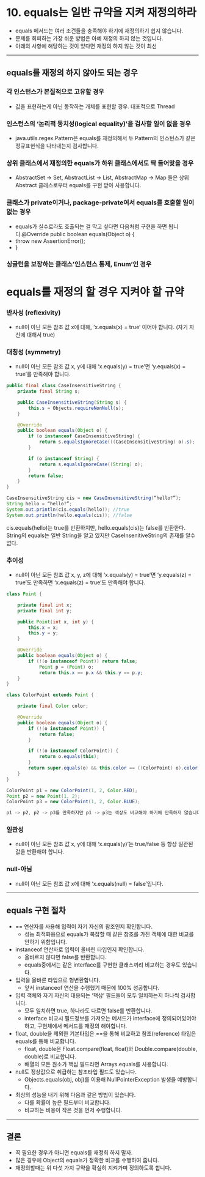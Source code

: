# 10. equals는 일반 규약을 지켜 재정의하라
* equals 메서드는 여러 조건들을 충족해야 하기에 재정의하기 쉽지 않습니다.
* 문제를 회피하는 가장 쉬운 방법은 아예 재정의 하지 않는 것입니다.
* 아래의 사항에 해당하는 것이 있다면 재정의 하지 않는 것이 최선

---
## equals를 재정의 하지 않아도 되는 경우
### 각 인스턴스가 본질적으로 고유할 경우
* 값을 표현하는게 아닌 동작하는 개체를 표현할 경우. 대표적으로 Thread
### 인스턴스의 ‘논리적 동치성(logical equality)’을 검사할 일이 없을 경우
* java.utils.regex.Pattern은 equals를 재정의해서 두 Pattern의 인스턴스가 같은 정규표현식을 나타내는지 검사합니다.
### 상위 클래스에서 재정의한 equals가 하위 클래스에서도 딱 들어맞을 경우
* AbstractSet -> Set, AbstractList -> List, AbstractMap -> Map 들은 상위 Abstract 클래스로부터 equals를 구현 받아 사용합니다.
### 클래스가 private이거나, package-private여서 equals를 호출할 일이 없는 경우
* equals가 실수로라도 호출되는 걸 막고 싶다면 다음처럼 구현을 하면 됩니다.@Override public boolean equals(Object o) {
*   throw new AssertionError();
* }

### 싱글턴을 보장하는 클래스’인스턴스 통제, Enum’인 경우

# equals를 재정의 할 경우 지켜야 할 규약
### 반사성 (reflexivity)
* null이 아닌 모든 참조 값 x에 대해, ‘x.equals(x) = true’ 이어야 합니다. (자기 자신에 대해서 true)
### 대칭성 (symmetry)
* null이 아닌 모든 참조 값 x, y에 대해 ‘x.equals(y) = true’면 ‘y.equals(x) = true’를 만족해야 합니다.
```java
public final class CaseInsensitiveString {
	private final String s;

	public CaseInsensitiveString(String s) {
		this.s = Objects.requireNonNull(s);
	}

	@Override
	public boolean equals(Object o) {
		if (o instanceof CaseInsensitiveString) {
			return s.equalsIgnoreCase(((CaseInsensitiveString) o).s);
		}

		if (o instanceof String) {
			return s.equalsIgnoreCase((String) o);
		}
		return false;
	}
}

CaseInsensitiveString cis = new CaseInsensitiveString(“hello?”);
String hello = “hello?”;
System.out.println(cis.equals(hello)); //true
System.out.println(hello.equals(cis)); //false
```

cis.equals(hello)는 true를 반환하지만, hello.equals(cis)는 false를 반환한다. String의 equals는 일반 String을 알고 있지만 CaseInsenitiveString의 존재를 알수 없다.
### 추이성
* null이 아닌 모든 참조 값 x, y, z에 대해 ‘x.equals(y) = true’면 ‘y.equals(z) = true’도 만족하면 ‘x.equals(z) = true’도 만족해야 합니다.
```java
class Point {

	private final int x;
	private final int y;

	public Point(int x, int y) {
		this.x = x;
		this.y = y;
	}

	@Override
	public boolean equals(Object o) {
		if (!(o instanceof Point)) return false;
			Point p = (Point) o;
			return this.x == p.x && this.y == p.y;
	}
}

class ColorPoint extends Point {

	private final Color color;

	@Override
	public boolean equals(Object o) {
		if (!(o instanceof Point)) {
			return false;
		}

		if (!(o instanceof ColorPoint)) {
			return o.equals(this);
		}
		return super.equals(o) && this.color == ((ColorPoint) o).color;
	}
}

ColorPoint p1 = new ColorPoint(1, 2, Color.RED);
Point p2 = new Point(1, 2);
ColorPoint p3 = new ColorPoint(1, 2, Color.BLUE);

p1 -> p2, p2 -> p3를 만족하지만 p1 -> p3는 색상도 비교해야 하기에 만족하지 않습니다. 따라서 추이성 규약을 위반합니다.
```

### 일관성
* null이 아닌 모든 참조 값 x, y에 대해 ‘x.equals(y)’는 true/false 등 항상 일관된 값을 반환해야 합니다.

### null-아님
* null이 아닌 모든 참조 값 x에 대해 ‘x.equals(null) = false’입니다.

---
## equals 구현 절차
* == 연산자를 사용해 입력이 자기 자신의 참조인지 확인합니다.
    * 성능 최적화용으로 equals가 복잡할 때 같은 참조를 가진 객체에 대한 비교를 안하기 위함입니다.
* instanceof 연산자로 입력이 올바린 타입인지 확인합니다.
    * 올바르지 않다면 false를 반환합니다.
    * equals중에서는 같은 interface를 구현한 클래스끼리 비교하는 경우도 있습니다.
* 입력을 올바른 타입으로 형변환합니다.
    * 앞서 instanceof 연산을 수행했기 때문에 100% 성공합니다.
* 입력 객체와 자기 자신의 대응되는 ‘핵삼’ 필드들이 모두 일치하는지 하나씩 검사합니다.
    * 모두 일치하면 true, 하나라도 다르면 false를 반환합니다.
    * interface 비교시 필드정보를 가져오는 메서드가 interface에 정의되어있어야하고, 구현체에서 메서드를 재정의 해야합니다.
* float, double을 제외한 기본타입은 ==을 통해 비교하고 참조(reference) 타입은 equals를 통해 비교합니다.
    * float, double은 Float.compare(float, float)와 Double.compare(double, double)로 비교합니다.
    * 배열의 모든 원소가 핵심 필드라면 Arrays.equals를 사용합니다.
* null도 정상값으로 취급하는 참조타입 필드도 있습니다.
    * Objects.equals(obj, obj)를 이용해 NullPointerException 발생을 예방합니다.
* 최상의 성능을 내기 위해 다음과 같은 방법이 있습니다.
    * 다를 확률이 높은 필드부터 비교합니다.
    * 비교하는 비용이 작은 것을 먼저 수행합니다.

---
## 결론
* 꼭 필요한 경우가 아니면 equals를 재정희 하지 말자.
* 많은 경우에 Object의 equals가 정확한 비교를 수행하여 줍니다.
* 재정의할때는 위 다섯 가지 규약을 확실히 지켜가며 정의하도록 합니다.
